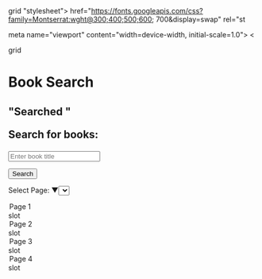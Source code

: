 <!DOCTYPE html>

<html lang="en"> grid

<head>

<link rel="stylesheet" href="style2.css"> <link

"stylesheet"> href="https://fonts.googleapis.com/css?family=Montserrat:wght@300;400;500;600; 700&display=swap" rel="st

<meta charset="UTF-8 ">

meta name="viewport" content="width=device-width, initial-scale=1.0"> <

<title>Book Search Page</title>

<script src="https://code.jquery.com/jquery-2.1.4.min.js"></script>

</head>

<body> grid

<nav></nav> <div class="content">

<h1 id="title">Book Search</h1>

<h2>

<span id="searchTermDisplay"></span>

"Searched "

<!-- search button -->

<label for="searchTerm">Search for books:</label>

</h2>

<input type="text" id="searchTerm" placeholder="Enter book title">

<div>

<button id="searchButton">Search</button>

<!-- Paging control for navigating between results s -->

<div>

</div>

<label for="pageSelect">Select Page:</label> ▼<select id="pageSelect">

<option value="0">Page 1</option> slot

<option value="15">Page 2</option> slot

<option value="30">Page 3</option> slot

<option value="45">Page 4</option> slot

</select>

</div>

<div id="results" style="display: flex; flex-wrap: wrap"></div>  
<script>

$(function () {

function fetchResults (startIndex) {

if (!term) {

return;

}

var resultsPerPage = 15; term + "&startIndex=" startIndex + "&maxResults=" + resultsPerPage;

var term = $("#searchTerm").val(); // get value from input box

var parameter = "?q=" +

alert("Please enter a search rm");

return;

}

var resultsPerPage = 15;

var parameter =

"?q=" +

term +

"&startIndex=" +

startIndex +

"&maxResults=" +

return;

"https://www.googleapis.com/books/v1/volumes/" + parameter;

resultsPerPage; var service_point =

$.getJSON(service_point, function (json) {

var total = json.totalItems;

$("#total").text(total);

var resultHTML = "";

var booktitle = json.items[i].volumeInfo.title;

for (i in json.items) {

var bookid= json.items[i].id;

var cover = "";

if (json.items[i].volumeInfo.imageLinks != null)

cover = json.items[i].volumeInfo.imageLinks.thumbnail;

resultHTML += "<div class='bookdiv'>"; resultHTML += "<img src='" + cover + style='float: left" />";

resultHTML +=

"<a href='book_details.html?id=" + bookid +

Mer Memory

Application +

"'>" + booktitle +

"</a>"; resultHTML += "</div>";

}

$("#results").html(resultHTML);

$(".bookdiv").css("width", "300px");

});

Searched

Search for boo

Select Page: F

}

// Trigger search when button is clicked $("#searchButton").click(function () {

var term = $("#searchTerm").val();

$("#searchTermDisplay").text(term); // Update the search term display

fetchResults(0); // Fetch results for page 1 (startIndex)

// Change event to fetch the appropriate page based on the user's selection

});

$("#pageSelect").change(function () { this).val() ;

});

var startIndex = $( fetchResults(startIndex);
}); = $0
</script>



</div>

<div>
<footer></footer>
</div>
</body>
</html>
